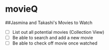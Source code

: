 # movieQ

##Jasmina and Takashi's Movies to Watch

- [ ] List out all potential movies (Collection View)
- [ ] Be able to search and add a new movie
- [ ] Be able to check off movie once watched
